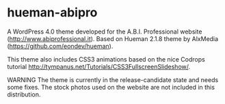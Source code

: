 hueman-abipro
=============

A WordPress 4.0 theme developed for the A.B.I. Professional website
(http://www.abiprofessional.it). Based on Hueman 2.1.8 theme by AlxMedia
(https://github.com/eondev/hueman).

This theme also includes CSS3 animations based on the nice Codrops tutorial
http://tympanus.net/Tutorials/CSS3FullscreenSlideshow/.

WARNING
The theme is currently in the release-candidate state and needs some fixes.
The stock photos used on the website are not included in this distribution.
